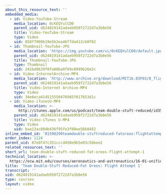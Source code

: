 ```yaml
---
about_this_resource_text: ''
embedded_media:
  - id: Video-YouTube-Stream
    media_location: 0cKEQYulCD0
    parent_uid: d624819141adaeb950f2722d7a3b0e56
    title: Video-YouTube-Stream
    type: Video
    uid: 858f7909b19e5b2ea46f7da412cb0f02
  - id: Thumbnail-YouTube-JPG
    media_location: 'https://img.youtube.com/vi/0cKEQYulCD0/default.jpg'
    parent_uid: d624819141adaeb950f2722d7a3b0e56
    title: Thumbnail-YouTube-JPG
    type: Thumbnail
    uid: 241bd9639f0fa00ba0f69c0999b26e2c
  - id: Video-InternetArchive-MP4
    media_location: 'http://www.archive.org/download/MIT16.03F03/8_flight_1-220k.mp4'
    parent_uid: d624819141adaeb950f2722d7a3b0e56
    title: Video-Internet Archive-MP4
    type: Video
    uid: 34e6eca414515550476985f017653d1c
  - id: Video-iTunesU-MP4
    media_location: >-
      http://itunes.apple.com/us/podcast/team-double-stuft-reduced/id354868963?i=80690310
    parent_uid: d624819141adaeb950f2722d7a3b0e56
    title: Video-iTunes U-MP4
    type: Video
    uid: baa13ac804b436f95fe3f08ee56b8482
inline_embed_id: '81598290teamdouble-stuftreduced-fatoreos:flightattempt175751506'
order_index: 1124
parent_uid: 87e8f47c351cccd450e9b5e03c5bbee2
related_resources_text: ''
short_url: team-double-stuft-reduced-fat-oreos-flight-attempt-1
technical_location: >-
  https://ocw.mit.edu/courses/aeronautics-and-astronautics/16-01-unified-engineering-i-ii-iii-iv-fall-2005-spring-2006/systems-labs-04/team-double-stuft-reduced-fat-oreos-flight-attempt-1
title: 'Team Double-Stuft Reduced-Fat Oreos: Flight Attempt 1'
transcript: ''
uid: d624819141adaeb950f2722d7a3b0e56
type: courses
layout: video
---
```

